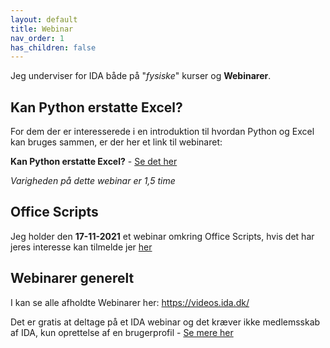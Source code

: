 ```yaml
---
layout: default
title: Webinar
nav_order: 1
has_children: false
---
```


Jeg underviser for IDA både på "*fysiske*" kurser og **Webinarer**.

## Kan Python erstatte Excel?
For dem der er interesserede i en introduktion til hvordan Python og Excel kan bruges sammen, er der her et link til webinaret:

**Kan Python erstatte Excel?** - [Se det her](https://videos.ida.dk/media/Kan+Python+erstatte+ExcelF/1_oy9w06wj)

*Varigheden på dette webinar er 1,5 time*

## Office Scripts
Jeg holder den **17-11-2021** et webinar omkring Office Scripts, hvis det har jeres interesse kan tilmelde jer [her](https://ida.dk/arrangementer-og-kurser/arrangementer/introduktion-til-excel-online-scripts-webinar-341158)


## Webinarer generelt
I kan se alle afholdte Webinarer her: https://videos.ida.dk/

Det er gratis at deltage på et IDA webinar og det kræver ikke medlemsskab af IDA, kun oprettelse af en brugerprofil - [Se mere her](https://ida.dk/soeg#?cludoquery=webinar&cludoCategory=Arrangementer%20og%20kurser&cludoCourseCategory=Webinar&cludoStatus=Afholdes,Venteliste&cludopage=3&cludoinputtype=standard)